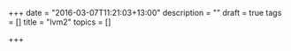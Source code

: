 +++
date = "2016-03-07T11:21:03+13:00"
description = ""
draft = true
tags = []
title = "lvm2"
topics = []

+++

